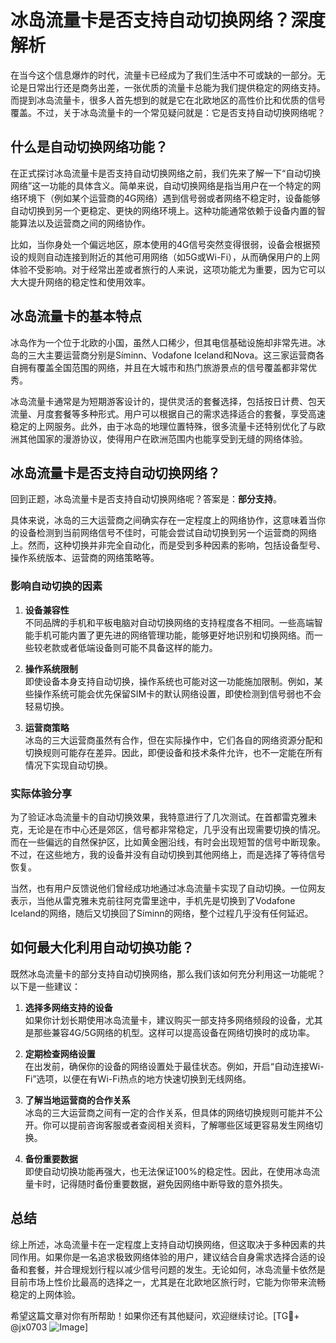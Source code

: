 # 冰岛流量卡是否支持自动切换网络？深度解析

在当今这个信息爆炸的时代，流量卡已经成为了我们生活中不可或缺的一部分。无论是日常出行还是商务出差，一张优质的流量卡总能为我们提供稳定的网络支持。而提到冰岛流量卡，很多人首先想到的就是它在北欧地区的高性价比和优质的信号覆盖。不过，关于冰岛流量卡的一个常见疑问就是：它是否支持自动切换网络呢？

## 什么是自动切换网络功能？

在正式探讨冰岛流量卡是否支持自动切换网络之前，我们先来了解一下“自动切换网络”这一功能的具体含义。简单来说，自动切换网络是指当用户在一个特定的网络环境下（例如某个运营商的4G网络）遇到信号弱或者网络不稳定时，设备能够自动切换到另一个更稳定、更快的网络环境上。这种功能通常依赖于设备内置的智能算法以及运营商之间的网络协作。

比如，当你身处一个偏远地区，原本使用的4G信号突然变得很弱，设备会根据预设的规则自动连接到附近的其他可用网络（如5G或Wi-Fi），从而确保用户的上网体验不受影响。对于经常出差或者旅行的人来说，这项功能尤为重要，因为它可以大大提升网络的稳定性和使用效率。

## 冰岛流量卡的基本特点

冰岛作为一个位于北欧的小国，虽然人口稀少，但其电信基础设施却非常先进。冰岛的三大主要运营商分别是Síminn、Vodafone Iceland和Nova。这三家运营商各自拥有覆盖全国范围的网络，并且在大城市和热门旅游景点的信号覆盖都非常优秀。

冰岛流量卡通常是为短期游客设计的，提供灵活的套餐选择，包括按日计费、包天流量、月度套餐等多种形式。用户可以根据自己的需求选择适合的套餐，享受高速稳定的上网服务。此外，由于冰岛的地理位置特殊，很多流量卡还特别优化了与欧洲其他国家的漫游协议，使得用户在欧洲范围内也能享受到无缝的网络体验。

## 冰岛流量卡是否支持自动切换网络？

回到正题，冰岛流量卡是否支持自动切换网络呢？答案是：**部分支持**。

具体来说，冰岛的三大运营商之间确实存在一定程度上的网络协作，这意味着当你的设备检测到当前网络信号不佳时，可能会尝试自动切换到另一个运营商的网络上。然而，这种切换并非完全自动化，而是受到多种因素的影响，包括设备型号、操作系统版本、运营商的网络策略等。

### 影响自动切换的因素

1. **设备兼容性**  
   不同品牌的手机和平板电脑对自动切换网络的支持程度各不相同。一些高端智能手机可能内置了更先进的网络管理功能，能够更好地识别和切换网络。而一些较老款或者低端设备则可能不具备这样的能力。

2. **操作系统限制**  
   即使设备本身支持自动切换，操作系统也可能对这一功能施加限制。例如，某些操作系统可能会优先保留SIM卡的默认网络设置，即使检测到信号弱也不会轻易切换。

3. **运营商策略**  
   冰岛的三大运营商虽然有合作，但在实际操作中，它们各自的网络资源分配和切换规则可能存在差异。因此，即便设备和技术条件允许，也不一定能在所有情况下实现自动切换。

### 实际体验分享

为了验证冰岛流量卡的自动切换效果，我特意进行了几次测试。在首都雷克雅未克，无论是在市中心还是郊区，信号都非常稳定，几乎没有出现需要切换的情况。而在一些偏远的自然保护区，比如黄金圈沿线，有时会出现短暂的信号中断现象。不过，在这些地方，我的设备并没有自动切换到其他网络上，而是选择了等待信号恢复。

当然，也有用户反馈说他们曾经成功地通过冰岛流量卡实现了自动切换。一位网友表示，当他从雷克雅未克前往阿克雷里途中，手机先是切换到了Vodafone Iceland的网络，随后又切换回了Síminn的网络，整个过程几乎没有任何延迟。

## 如何最大化利用自动切换功能？

既然冰岛流量卡的部分支持自动切换网络，那么我们该如何充分利用这一功能呢？以下是一些建议：

1. **选择多网络支持的设备**  
   如果你计划长期使用冰岛流量卡，建议购买一部支持多网络频段的设备，尤其是那些兼容4G/5G网络的机型。这样可以提高设备在网络切换时的成功率。

2. **定期检查网络设置**  
   在出发前，确保你的设备的网络设置处于最佳状态。例如，开启“自动连接Wi-Fi”选项，以便在有Wi-Fi热点的地方快速切换到无线网络。

3. **了解当地运营商的合作关系**  
   冰岛的三大运营商之间有一定的合作关系，但具体的网络切换规则可能并不公开。你可以提前咨询客服或者查阅相关资料，了解哪些区域更容易发生网络切换。

4. **备份重要数据**  
   即使自动切换功能再强大，也无法保证100%的稳定性。因此，在使用冰岛流量卡时，记得随时备份重要数据，避免因网络中断导致的意外损失。

## 总结

综上所述，冰岛流量卡在一定程度上支持自动切换网络，但这取决于多种因素的共同作用。如果你是一名追求极致网络体验的用户，建议结合自身需求选择合适的设备和套餐，并合理规划行程以减少信号问题的发生。无论如何，冰岛流量卡依然是目前市场上性价比最高的选择之一，尤其是在北欧地区旅行时，它能为你带来流畅稳定的上网体验。

希望这篇文章对你有所帮助！如果你还有其他疑问，欢迎继续讨论。[TG💪+ @jx0703 ![Image](https://github.com/user-attachments/assets/dbca1d08-cadb-493c-b0ec-ad6f7a83f270)]